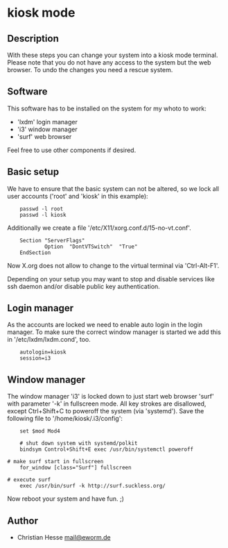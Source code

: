 kiosk mode
==========

Description
-----------

With these steps you can change your system into a kiosk mode terminal.
Please note that you do not have any access to the system but the web
browser. To undo the changes you need a rescue system.

Software
--------

This software has to be installed on the system for my whoto to work:

* 'lxdm' login manager
* 'i3' window manager
* 'surf' web browser

Feel free to use other components if desired.

Basic setup
-----------

We have to ensure that the basic system can not be altered, so we lock
all user accounts ('root' and 'kiosk' in this example):

        passwd -l root
        passwd -l kiosk

Additionally we create a file '/etc/X11/xorg.conf.d/15-no-vt.conf'.

        Section "ServerFlags"
                Option  "DontVTSwitch"  "True"
        EndSection

Now X.org does not allow to change to the virtual terminal via
'Ctrl-Alt-F1'.

Depending on your setup you may want to stop and disable services like
ssh daemon and/or disable public key authentication.

Login manager
-------------

As the accounts are locked we need to enable auto login in the login
manager. To make sure the correct window manager is started we add this
in '/etc/lxdm/lxdm.cond', too.

        autologin=kiosk
        session=i3

Window manager
--------------

The window manager 'i3' is locked down to just start web browser 'surf'
with parameter '-k' in fullscreen mode. All key strokes are disallowed,
except Ctrl+Shift+C to poweroff the system (via 'systemd'). Save the
following file to '/home/kiosk/.i3/config':

        set $mod Mod4

        # shut down system with systemd/polkit
        bindsym Control+Shift+E exec /usr/bin/systemctl poweroff

	# make surf start in fullscreen
        for_window [class="Surf"] fullscreen

	# execute surf
        exec /usr/bin/surf -k http://surf.suckless.org/

Now reboot your system and have fun. ;)

Author
------

* Christian Hesse <mail@eworm.de>
